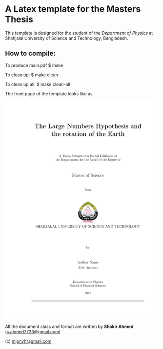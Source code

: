 # A **Latex** template for the Masters Thesis 

This template is designed for the student of the *Department of Physics* at Shahjalal University of Science and Technology, Bangladesh.

## How to compile:
To produce main.pdf
$ make

To clean up:
$ make clean

To clean up all:
$ make clean-all

The front page of the template looks like as

![main pdf](main.png)


All the document class and format are written by **Shakir Ahmed**
(s.ahmed7733@gmail.com)

(c) mjonyh@gmail.com
